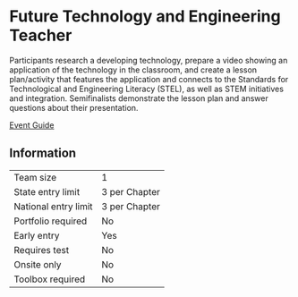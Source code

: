 # Future Technology and Engineering Teacher

Participants research a developing technology, prepare a video
showing an application of the technology in the classroom,
and create a lesson plan/activity that features the application and connects to the Standards for Technological and
Engineering Literacy (STEL), as well as STEM initiatives and
integration. Semifinalists demonstrate the lesson plan and
answer questions about their presentation.

[Event Guide](https://lwsd.sharepoint.com/:b:/r/sites/GR-JHS-TechnologyStudentAssociation-SCA/Shared%20Documents/23-24/Competition/Event%20Guides/HS%20-%20Future%20Technology%20and%20Engineering%20Teacher.pdf)

## Information

|                      |               |
| -------------------- | ------------- |
| Team size            | 1             |
| State entry limit    | 3 per Chapter |
| National entry limit | 3 per Chapter |
| Portfolio required   | No            |
| Early entry          | Yes           |
| Requires test        | No            |
| Onsite only          | No            |
| Toolbox required     | No            |
